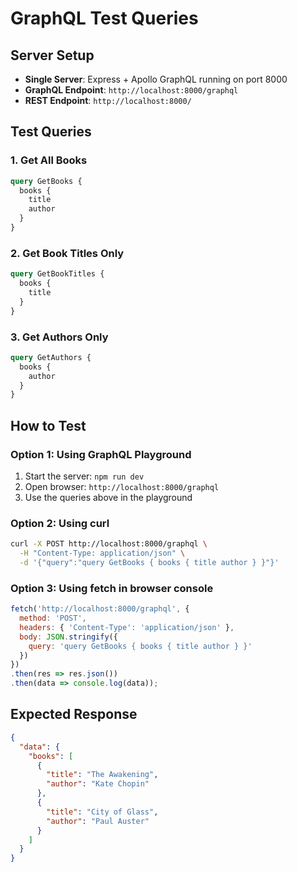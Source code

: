 # GraphQL Test Queries

## Server Setup
- **Single Server**: Express + Apollo GraphQL running on port 8000
- **GraphQL Endpoint**: `http://localhost:8000/graphql`
- **REST Endpoint**: `http://localhost:8000/`

## Test Queries

### 1. Get All Books
```graphql
query GetBooks {
  books {
    title
    author
  }
}
```

### 2. Get Book Titles Only
```graphql
query GetBookTitles {
  books {
    title
  }
}
```

### 3. Get Authors Only
```graphql
query GetAuthors {
  books {
    author
  }
}
```

## How to Test

### Option 1: Using GraphQL Playground
1. Start the server: `npm run dev`
2. Open browser: `http://localhost:8000/graphql`
3. Use the queries above in the playground

### Option 2: Using curl
```bash
curl -X POST http://localhost:8000/graphql \
  -H "Content-Type: application/json" \
  -d '{"query":"query GetBooks { books { title author } }"}'
```

### Option 3: Using fetch in browser console
```javascript
fetch('http://localhost:8000/graphql', {
  method: 'POST',
  headers: { 'Content-Type': 'application/json' },
  body: JSON.stringify({
    query: 'query GetBooks { books { title author } }'
  })
})
.then(res => res.json())
.then(data => console.log(data));
```

## Expected Response
```json
{
  "data": {
    "books": [
      {
        "title": "The Awakening",
        "author": "Kate Chopin"
      },
      {
        "title": "City of Glass",
        "author": "Paul Auster"
      }
    ]
  }
}
```

